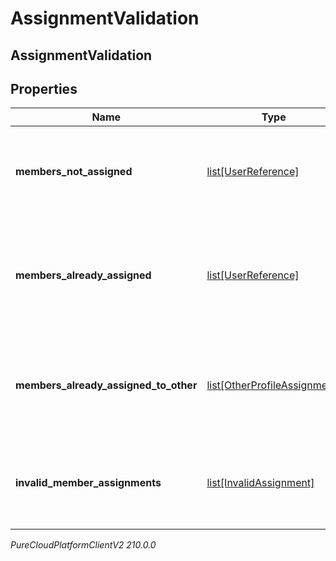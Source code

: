 # AssignmentValidation

## AssignmentValidation

## Properties

|Name | Type | Description | Notes|
|------------ | ------------- | ------------- | -------------|
| **members_not_assigned** | [list[UserReference]](UserReference) | The list of users that are not assigned to any custom performance profile | [optional] |
| **members_already_assigned** | [list[UserReference]](UserReference) | The list of users that are already assigned to the requesting custom performance profile | [optional] |
| **members_already_assigned_to_other** | [list[OtherProfileAssignment]](OtherProfileAssignment) | The list of users that are already assigned to other custom performance profiles | [optional] |
| **invalid_member_assignments** | [list[InvalidAssignment]](InvalidAssignment) | The list of user id that are invalid for the gamfication service to handle | [optional] |



_PureCloudPlatformClientV2 210.0.0_
